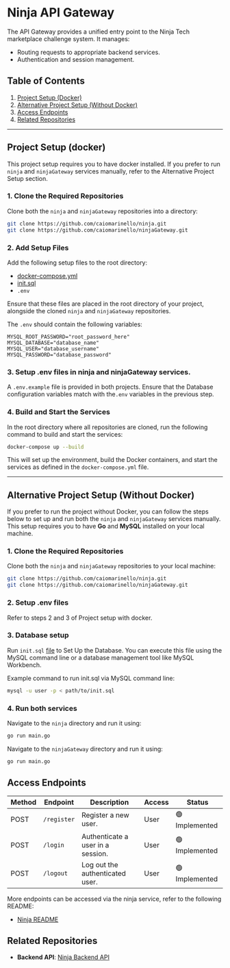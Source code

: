 # Ninja API Gateway

The API Gateway provides a unified entry point to the Ninja Tech marketplace challenge system. It manages:

- Routing requests to appropriate backend services.
- Authentication and session management.

## Table of Contents

1. [Project Setup (Docker)](#project-setup-docker)
2. [Alternative Project Setup (Without Docker)](#alternative-project-setup-without-docker)
3. [Access Endpoints](#access-endpoints)
4. [Related Repositories](#related-repositories)

---

## Project Setup (docker)

This project setup requires you to have docker installed. If you prefer to run `ninja` and `ninjaGateway` services manually, refer to the Alternative Project Setup section.

### 1. Clone the Required Repositories
Clone both the `ninja` and `ninjaGateway` repositories into a directory:

```bash
git clone https://github.com/caiomarinello/ninja.git
git clone https://github.com/caiomarinello/ninjaGateway.git
```

### 2. Add Setup Files
Add the following setup files to the root directory:

- [docker-compose.yml](https://github.com/caiomarinello/ninjaSetupFiles/blob/main/docker-compose.yml)
- [init.sql](https://github.com/caiomarinello/ninjaSetupFiles/blob/main/init.sql)
- `.env`

Ensure that these files are placed in the root directory of your project, alongside the cloned `ninja` and `ninjaGateway` repositories. 

The `.env` should contain the following variables:
```env
MYSQL_ROOT_PASSWORD="root_password_here"
MYSQL_DATABASE="database_name"
MYSQL_USER="database_username"
MYSQL_PASSWORD="database_password"
```

### 3. Setup .env files in ninja and ninjaGateway services.
A `.env.example` file is provided in both projects. Ensure that the Database configuration variables match with the`.env` variables in the previous step.


### 4. Build and Start the Services
In the root directory where all repositories are cloned, run the following command to build and start the services:

```bash
docker-compose up --build
```

This will set up the environment, build the Docker containers, and start the services as defined in the `docker-compose.yml` file.

---

## Alternative Project Setup (Without Docker)

If you prefer to run the project without Docker, you can follow the steps below to set up and run both the `ninja` and `ninjaGateway` services manually. This setup requires you to have **Go** and **MySQL** installed on your local machine.

### 1. Clone the Required Repositories
Clone both the `ninja` and `ninjaGateway` repositories to your local machine:

```bash
git clone https://github.com/caiomarinello/ninja.git
git clone https://github.com/caiomarinello/ninjaGateway.git
```
### 2. Setup .env files
Refer to steps 2 and 3 of Project setup with docker.

### 3. Database setup
Run `init.sql` [file](https://github.com/caiomarinello/ninjaSetupFiles/blob/main/init.sql) to Set Up the Database.  You can execute this file using the MySQL command line or a database management tool like MySQL Workbench.

Example command to run init.sql via MySQL command line:

```bash
mysql -u user -p < path/to/init.sql
```
### 4. Run both services
Navigate to the `ninja` directory and run it using:
```bash
go run main.go
```
Navigate to the `ninjaGateway` directory and run it using:
```bash
go run main.go
```
## Access Endpoints

| **Method** | **Endpoint** | **Description**                   | **Access** | **Status**     |
| ---------- | ------------ | --------------------------------- | ---------- | -------------- |
| POST       | `/register`  | Register a new user.              | User       | 🟢 Implemented |
| POST       | `/login`     | Authenticate a user in a session. | User       | 🟢 Implemented |
| POST       | `/logout`    | Log out the authenticated user.   | User       | 🟢 Implemented |

More endpoints can be accessed via the ninja service, refer to the following README:

- [Ninja README](https://github.com/caiomarinello/ninja/blob/main/README.md)

## Related Repositories

- **Backend API**: [Ninja Backend API](https://github.com/caiomarinello/ninja)

